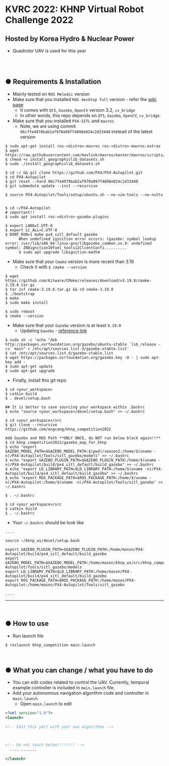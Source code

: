 # KVRC 2022: KHNP Virtual Robot Challenge 2022
## Hosted by Korea Hydro & Nuclear Power
+ Quadrotor UAV is used for this year

<br>


<!-- ## Homepage - [click] -->
<!-- ## Promotion Video [click] -->
<!-- ## NEWS article [click] -->


<!-- <br> -->

<!-- <p align="left"> -->
<!-- <img src="poster.jpg" width="400"/> -->
<!-- </p> -->


<br>


## ● Requirements & Installation
+ Mainly tested on `ROS Melodic` version
+ Make sure that you installed `ROS desktop full` version - refer the [wiki page](https://wiki.ros.org/ROS/Installation)
  + It comes with `Qt5`, `Gazebo`, `OpenCV` version 3.2, `cv_bridge`
  + In other words, this repo depends on `QT5`, `Gazebo`, `OpenCV`, `cv_bridge`.
+ Make sure that you installed `PX4-SITL` and `mavros`
  + Note, we are using commit `96c7fe4978bab2af970a097f4898e024c2d33440` instead of the latest version
~~~shell
$ sudo apt-get install ros-<distro>-mavros ros-<distro>-mavros-extras
$ wget https://raw.githubusercontent.com/mavlink/mavros/master/mavros/scripts/install_geographiclib_datasets.sh
$ chmod +x install_geographiclib_datasets.sh
$ sudo ./install_geographiclib_datasets.sh

$ cd ~/ && git clone https://github.com/PX4/PX4-Autopilot.git
$ cd PX4-Autopilot
$ git reset --hard 96c7fe4978bab2af970a097f4898e024c2d33440
$ git submodule update --init --recursive

$ source PX4-Autopilot/Tools/setup/ubuntu.sh --no-sim-tools --no-nuttx


$ cd ~/PX4-Autopilot
# important!!
$ sudo apt install ros-<distro>-gazebo-plugins

$ export LANG=C.UTF-8
$ export LC_ALL=C.UTF-8
$ DONT_RUN=1 make px4_sitl_default gazebo
      When undefined iginition error occurs: (gazebo: symbol lookup error: /usr/lib/x86_64-linux-gnu/libgazebo_common.so.9: undefined symbol: ZN8ignition10fuel_tools12ClientConfi..........
      $ sudo apt upgrade libignition-math4
~~~
+ Make sure that your `Cmake` version is more recent than 3.19
  + Check it with `$ cmake --version`
~~~shell
$ wget https://github.com/Kitware/CMake/releases/download/v3.19.8/cmake-3.19.8.tar.gz
$ tar zxf cmake-3.19.8.tar.gz && cd cmake-3.19.8
$ ./bootstrap
$ make
$ sudo make install

$ sudo reboot
$ cmake --version 
~~~
+ Make sure that your `Gazebo` version is at least `9.19.0`
  + Updating `Gazebo` - [reference link](http://gazebosim.org/tutorials?tut=install_ubuntu&cat=install#Alternativeinstallation:step-by-step)
~~~shell
$ sudo sh -c 'echo "deb http://packages.osrfoundation.org/gazebo/ubuntu-stable `lsb_release -cs` main" > /etc/apt/sources.list.d/gazebo-stable.list'
$ cat /etc/apt/sources.list.d/gazebo-stable.list
$ wget https://packages.osrfoundation.org/gazebo.key -O - | sudo apt-key add -
$ sudo apt-get update
$ sudo apt-get upgrade
~~~

+ Finally, install this git repo
```shell
$ cd <your_workspace>
$ catkin build
$ . devel/setup.bash

## It is better to save sourcing your workspace within .bashrc
$ echo "source <your_workspace>/devel/setup.bash" >> ~/.bashrc

$ cd <your_workspace>/src
$ git clone --recursive https://github.com/engcang/khnp_competition2022

Add Gazebo and ROS Path **ONLY ONCE, do NOT run below block again!!**
$ cd khnp_competition2022/gazebo_map_for_khnp
$ echo "export GAZEBO_MODEL_PATH=$GAZEBO_MODEL_PATH:$(pwd)/season2:/home/$(uname -n)/PX4-Autopilot/Tools/sitl_gazebo/models" >> ~/.bashrc
$ echo "export GAZEBO_PLUGIN_PATH=$GAZEBO_PLUGIN_PATH:/home/$(uname -n)/PX4-Autopilot/build/px4_sitl_default/build_gazebo" >> ~/.bashrc
$ echo "export LD_LIBRARY_PATH=$LD_LIBRARY_PATH:/home/$(uname -n)/PX4-Autopilot/build/px4_sitl_default/build_gazebo" >> ~/.bashrc
$ echo "export ROS_PACKAGE_PATH=$ROS_PACKAGE_PATH:/home/$(uname -n)/PX4-Autopilot:/home/$(uname -n)/PX4-Autopilot/Tools/sitl_gazebo" >> ~/.bashrc

$ . ~/.bashrc

$ cd <your_workspace>/src
$ catkin build
$ . ~/.bashrc
```

+ Your `~/.bashrc` should be look like
```shell
....

source ~/khnp_ws/devel/setup.bash

export GAZEBO_PLUGIN_PATH=$GAZEBO_PLUGIN_PATH:/home/mason/PX4-Autopilot/build/px4_sitl_default/build_gazebo
export GAZEBO_MODEL_PATH=$GAZEBO_MODEL_PATH:/home/mason/khnp_ws/src/khnp_competition2022/gazebo_map_for_khnp/season2:/home/mason/PX4-Autopilot/Tools/sitl_gazebo/models
export LD_LIBRARY_PATH=$LD_LIBRARY_PATH:/home/mason/PX4-Autopilot/build/px4_sitl_default/build_gazebo
export ROS_PACKAGE_PATH=$ROS_PACKAGE_PATH:/home/mason/PX4-Autopilot:/home/mason/PX4-Autopilot/Tools/sitl_gazebo

....
```
---

<br>

## ● How to use
+ Run launch file
~~~shell
$ roslaunch khnp_competition main.launch
~~~

<br>


## ● What you can change / what you have to do 
+ You can edit codes related to control the UAV. Currently, temporal example controller is included in `main.launch` file.
+ Add your autonomous navigation algorithm code and controller in `main.launch`.
  + Open `main.launch` to edit
```xml
<?xml version="1.0"?>
<launch>

<!-- Edit this part with your own algorithms -->



<!-- Do not touch below!!!!!!!! -->
  ............

</launch>
```
